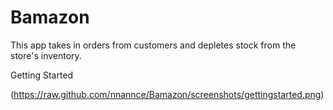 # Bamazon

This app takes in orders from customers and depletes stock from the store's inventory.

Getting Started

(https://raw.github.com/nnannce/Bamazon/screenshots/gettingstarted.png)



